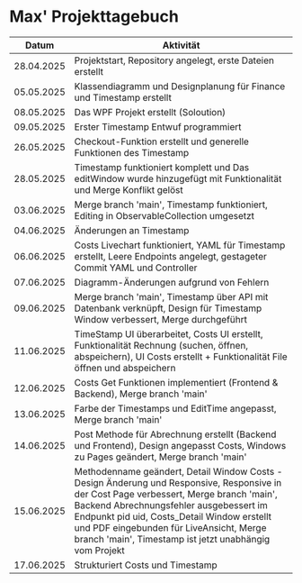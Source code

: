 # Max' Projekttagebuch

| Datum      | Aktivität                                                                 |
|------------|--------------------------------------------------------------------------|
| 28.04.2025 | Projektstart, Repository angelegt, erste Dateien erstellt                |
| 05.05.2025 | Klassendiagramm und Designplanung für Finance und Timestamp erstellt     |
| 08.05.2025 | Das WPF Projekt erstellt (Soloution)                                     |
| 09.05.2025 | Erster Timestamp Entwuf programmiert                                     |
| 26.05.2025 | Checkout-Funktion erstellt und generelle Funktionen des Timestamp        |
| 28.05.2025 | Timestamp funktioniert komplett und Das editWindow wurde hinzugefügt mit Funktionalität  und Merge Konflikt gelöst|
| 03.06.2025 | Merge branch 'main', Timestamp funktioniert, Editing in ObservableCollection umgesetzt |
| 04.06.2025 | Änderungen an Timestamp                                                  |
| 06.06.2025 | Costs Livechart funktioniert, YAML für Timestamp erstellt, Leere Endpoints angelegt, gestageter Commit YAML und Controller |
| 07.06.2025 | Diagramm-Änderungen aufgrund von Fehlern                                 |
| 09.06.2025 | Merge branch 'main', Timestamp über API mit Datenbank verknüpft, Design für Timestamp Window verbessert, Merge durchgeführt |
| 11.06.2025 | TimeStamp UI überarbeitet, Costs UI erstellt, Funktionalität Rechnung (suchen, öffnen, abspeichern), UI Costs erstellt + Funktionalität File öffnen und abspeichern |
| 12.06.2025 | Costs Get Funktionen implementiert (Frontend & Backend), Merge branch 'main' |
| 13.06.2025 | Farbe der Timestamps und EditTime angepasst, Merge branch 'main'         |
| 14.06.2025 | Post Methode für Abrechnung erstellt (Backend und Frontend), Design angepasst Costs, Windows zu Pages geändert, Merge branch 'main' |
| 15.06.2025 | Methodenname geändert, Detail Window Costs - Design Änderung und Responsive, Responsive in der Cost Page verbessert, Merge branch 'main', Backend Abrechnungsfehler ausgebessert im Endpunkt pid uid, Costs_Detail Window erstellt und PDF eingebunden für LiveAnsicht,  Merge branch 'main', Timestamp ist jetzt unabhängig vom Projekt |
| 17.06.2025 | Strukturiert Costs und Timestamp                                         |